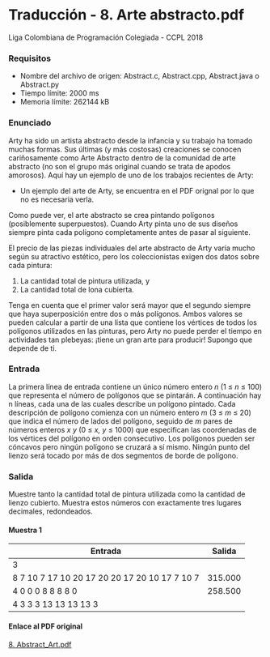 # Traducción - 8. Arte abstracto.pdf
Liga Colombiana de Programación Colegiada - CCPL 2018

### Requisitos
- Nombre del archivo de origen: Abstract.c, Abstract.cpp, Abstract.java o Abstract.py
- Tiempo límite: 2000 ms
- Memoria límite: 262144 kB

### Enunciado
Arty ha sido un artista abstracto desde la infancia y su trabajo ha tomado muchas formas. Sus últimas (y más costosas) creaciones se conocen cariñosamente como Arte Abstracto dentro de la comunidad de arte abstracto (no son el grupo más original cuando se trata de apodos amorosos). Aquí hay un ejemplo de uno de los trabajos recientes de Arty:

- Un ejemplo del arte de Arty, se encuentra en el PDF orignal por lo que no es necesaria verla.

Como puede ver, el arte abstracto se crea pintando polígonos (posiblemente superpuestos). Cuando Arty pinta uno de sus diseños siempre pinta cada polígono completamente antes de pasar al siguiente.

El precio de las piezas individuales del arte abstracto de Arty varía mucho según su atractivo estético, pero los coleccionistas exigen dos datos sobre cada pintura:
1. La cantidad total de pintura utilizada, y
2. La cantidad total de lona cubierta.

Tenga en cuenta que el primer valor será mayor que el segundo siempre que haya superposición entre dos o más polígonos. Ambos valores se pueden calcular a partir de una lista que contiene los vértices de todos los polígonos utilizados en las pinturas, pero Arty no puede perder el tiempo en actividades tan plebeyas: ¡tiene un gran arte para producir! Supongo que depende de ti.

### Entrada
La primera línea de entrada contiene un único número entero *n* (1 ≤ *n* ≤ 100) que representa el número de polígonos que se pintarán. A continuación hay n líneas, cada una de las cuales describe un polígono pintado. Cada descripción de polígono comienza con un número entero *m* (3 ≤ *m* ≤ 20) que indica el número de lados del polígono, seguido de *m* pares de números enteros *x y* (0 ≤ *x, y* ≤ 1000) que especifican las coordenadas de los vértices del polígono en orden consecutivo. Los polígonos pueden ser cóncavos pero ningún polígono se cruzará a sí mismo. Ningún punto del lienzo será tocado por más de dos segmentos de borde de polígono.

### Salida
Muestre tanto la cantidad total de pintura utilizada como la cantidad de lienzo cubierto. Muestra estos números con exactamente tres lugares decimales, redondeados.

#### Muestra 1
| Entrada | Salida |
| ------- | ------ |
| 3 | |
| 8 7 10 7 17 10 20 17 20 20 17 20 10 17 7 10 7 | 315.000|
| 4 0 0 0 8 8 8 8 0 | 258.500 |
| 4 3 3 3 13 13 13 13 3 | |

#### Enlace al PDF original
[8. Abstract_Art.pdf](https://github.com/josuerom/maraton-programacionUMD/blob/main/problems/8.%20Abstract_Art.pdf)
